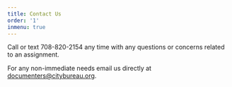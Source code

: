 ```yaml
---
title: Contact Us
order: '1'
inmenu: true
---
```

Call or text 708-820-2154 any time with any questions or concerns related to an assignment. 

For any non-immediate needs email us directly at documenters@citybureau.org.
